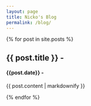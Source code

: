 ```yaml
---
layout: page
title: Nicko's Blog
permalink: /blog/
---
```

{% for post in site.posts %}
  <h2>{{ post.title }} - </h2>
  <h4>{{post.date}} -</h4>
  <p>{{ post.content | markdownify }}</p>
{% endfor %}
